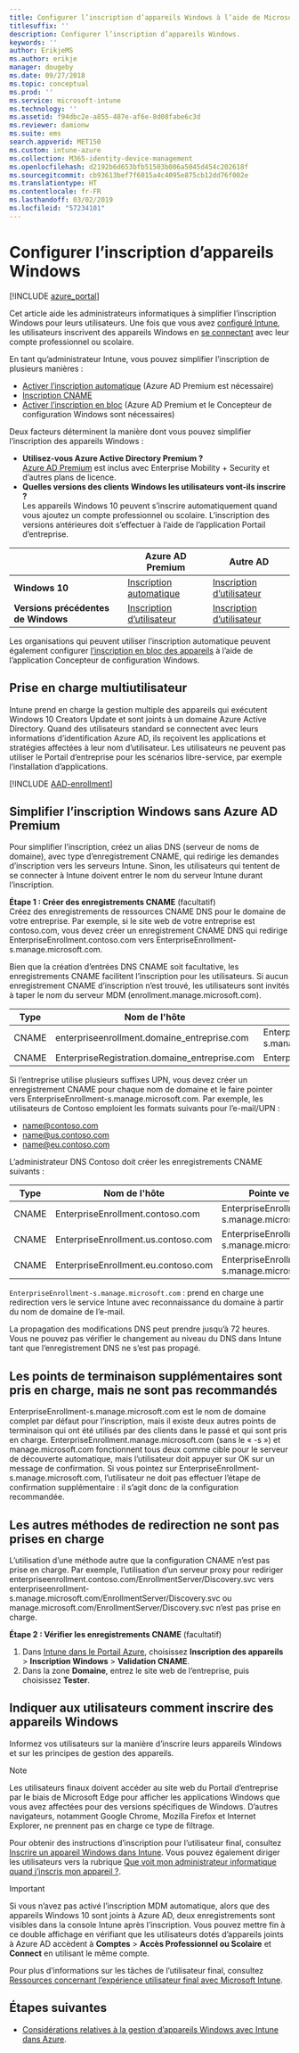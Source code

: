 ```yaml
---
title: Configurer l’inscription d’appareils Windows à l’aide de Microsoft Intune
titlesuffix: ''
description: Configurer l’inscription d’appareils Windows.
keywords: ''
author: ErikjeMS
ms.author: erikje
manager: dougeby
ms.date: 09/27/2018
ms.topic: conceptual
ms.prod: ''
ms.service: microsoft-intune
ms.technology: ''
ms.assetid: f94dbc2e-a855-487e-af6e-8d08fabe6c3d
ms.reviewer: damionw
ms.suite: ems
search.appverid: MET150
ms.custom: intune-azure
ms.collection: M365-identity-device-management
ms.openlocfilehash: d2192b6d653bfb51503b006a5045d454c202618f
ms.sourcegitcommit: cb93613bef7f6015a4c4095e875cb12dd76f002e
ms.translationtype: HT
ms.contentlocale: fr-FR
ms.lasthandoff: 03/02/2019
ms.locfileid: "57234101"
---
```

# <a name="set-up-enrollment-for-windows-devices"></a>Configurer l’inscription d’appareils Windows

[!INCLUDE [azure_portal](./includes/azure_portal.md)]

Cet article aide les administrateurs informatiques à simplifier l’inscription Windows pour leurs utilisateurs. Une fois que vous avez [configuré Intune](setup-steps.md), les utilisateurs inscrivent des appareils Windows en [se connectant](https://docs.microsoft.com/intune-user-help/enroll-your-device-in-intune-windows) avec leur compte professionnel ou scolaire.  

En tant qu’administrateur Intune, vous pouvez simplifier l’inscription de plusieurs manières :
- [Activer l’inscription automatique](#enable-windows-10-automatic-enrollment) (Azure AD Premium est nécessaire)
- [Inscription CNAME](#simplify-windows-enrollment-without-azure-ad-premium)
- [Activer l’inscription en bloc](windows-bulk-enroll.md) (Azure AD Premium et le Concepteur de configuration Windows sont nécessaires)

Deux facteurs déterminent la manière dont vous pouvez simplifier l’inscription des appareils Windows :

- **Utilisez-vous Azure Active Directory Premium ?** <br>[Azure AD Premium](https://docs.microsoft.com/azure/active-directory/active-directory-get-started-premium) est inclus avec Enterprise Mobility + Security et d’autres plans de licence.
- **Quelles versions des clients Windows les utilisateurs vont-ils inscrire ?** <br>Les appareils Windows 10 peuvent s’inscrire automatiquement quand vous ajoutez un compte professionnel ou scolaire. L’inscription des versions antérieures doit s’effectuer à l’aide de l’application Portail d’entreprise.

||**Azure AD Premium**|**Autre AD** |
|----------|---------------|---------------|  
|**Windows 10**|[Inscription automatique](#enable-windows-10-automatic-enrollment) |[Inscription d’utilisateur](#enable-windows-enrollment-without-azure-ad-premium)|
|**Versions précédentes de Windows**|[Inscription d’utilisateur](#enable-windows-enrollment-without-azure-ad-premium)|[Inscription d’utilisateur](#enable-windows-enrollment-without-azure-ad-premium)|

Les organisations qui peuvent utiliser l’inscription automatique peuvent également configurer [l’inscription en bloc des appareils](windows-bulk-enroll.md) à l’aide de l’application Concepteur de configuration Windows.

## <a name="multi-user-support"></a>Prise en charge multiutilisateur

Intune prend en charge la gestion multiple des appareils qui exécutent Windows 10 Creators Update et sont joints à un domaine Azure Active Directory. Quand des utilisateurs standard se connectent avec leurs informations d’identification Azure AD, ils reçoivent les applications et stratégies affectées à leur nom d’utilisateur. Les utilisateurs ne peuvent pas utiliser le Portail d’entreprise pour les scénarios libre-service, par exemple l’installation d’applications.

[!INCLUDE [AAD-enrollment](./includes/win10-automatic-enrollment-aad.md)]

## <a name="simplify-windows-enrollment-without-azure-ad-premium"></a>Simplifier l’inscription Windows sans Azure AD Premium
Pour simplifier l’inscription, créez un alias DNS (serveur de noms de domaine), avec type d’enregistrement CNAME, qui redirige les demandes d’inscription vers les serveurs Intune. Sinon, les utilisateurs qui tentent de se connecter à Intune doivent entrer le nom du serveur Intune durant l’inscription.

**Étape 1 : Créer des enregistrements CNAME** (facultatif)<br>
Créez des enregistrements de ressources CNAME DNS pour le domaine de votre entreprise. Par exemple, si le site web de votre entreprise est contoso.com, vous devez créer un enregistrement CNAME DNS qui redirige EnterpriseEnrollment.contoso.com vers EnterpriseEnrollment-s.manage.microsoft.com.

Bien que la création d’entrées DNS CNAME soit facultative, les enregistrements CNAME facilitent l’inscription pour les utilisateurs. Si aucun enregistrement CNAME d’inscription n’est trouvé, les utilisateurs sont invités à taper le nom du serveur MDM (enrollment.manage.microsoft.com).

|Type|Nom de l'hôte|Pointe vers|TTL|
|----------|---------------|---------------|---|
|CNAME|enterpriseenrollment.domaine_entreprise.com|EnterpriseEnrollment-s.manage.microsoft.com| 1 heure|
|CNAME|EnterpriseRegistration.domaine_entreprise.com|EnterpriseRegistration.windows.net|1 heure|

Si l’entreprise utilise plusieurs suffixes UPN, vous devez créer un enregistrement CNAME pour chaque nom de domaine et le faire pointer vers EnterpriseEnrollment-s.manage.microsoft.com. Par exemple, les utilisateurs de Contoso emploient les formats suivants pour l’e-mail/UPN :

- name@contoso.com
- name@us.contoso.com
- name@eu.contoso.com

L’administrateur DNS Contoso doit créer les enregistrements CNAME suivants :

|Type|Nom de l'hôte|Pointe vers|TTL|  
|----------|---------------|---------------|---|
|CNAME|EnterpriseEnrollment.contoso.com|EnterpriseEnrollment-s.manage.microsoft.com|1 heure|
|CNAME|EnterpriseEnrollment.us.contoso.com|EnterpriseEnrollment-s.manage.microsoft.com|1 heure|
|CNAME|EnterpriseEnrollment.eu.contoso.com|EnterpriseEnrollment-s.manage.microsoft.com| 1 heure|

`EnterpriseEnrollment-s.manage.microsoft.com` : prend en charge une redirection vers le service Intune avec reconnaissance du domaine à partir du nom de domaine de l’e-mail.

La propagation des modifications DNS peut prendre jusqu’à 72 heures. Vous ne pouvez pas vérifier le changement au niveau du DNS dans Intune tant que l’enregistrement DNS ne s’est pas propagé.

## <a name="additional-endpoints-are-supported-but-not-recommended"></a>Les points de terminaison supplémentaires sont pris en charge, mais ne sont pas recommandés
EnterpriseEnrollment-s.manage.microsoft.com est le nom de domaine complet par défaut pour l’inscription, mais il existe deux autres points de terminaison qui ont été utilisés par des clients dans le passé et qui sont pris en charge. EnterpriseEnrollment.manage.microsoft.com (sans le « -s ») et manage.microsoft.com fonctionnent tous deux comme cible pour le serveur de découverte automatique, mais l’utilisateur doit appuyer sur OK sur un message de confirmation. Si vous pointez sur EnterpriseEnrollment-s.manage.microsoft.com, l’utilisateur ne doit pas effectuer l’étape de confirmation supplémentaire : il s’agit donc de la configuration recommandée.

## <a name="alternate-methods-of-redirection-are-not-supported"></a>Les autres méthodes de redirection ne sont pas prises en charge
L’utilisation d’une méthode autre que la configuration CNAME n’est pas prise en charge. Par exemple, l’utilisation d’un serveur proxy pour rediriger enterpriseenrollment.contoso.com/EnrollmentServer/Discovery.svc vers enterpriseenrollment-s.manage.microsoft.com/EnrollmentServer/Discovery.svc ou manage.microsoft.com/EnrollmentServer/Discovery.svc n’est pas prise en charge.

**Étape 2 : Vérifier les enregistrements CNAME** (facultatif)<br>
1. Dans [Intune dans le Portail Azure](https://aka.ms/intuneportal), choisissez **Inscription des appareils** > **Inscription Windows** > **Validation CNAME**.
2. Dans la zone **Domaine**, entrez le site web de l’entreprise, puis choisissez **Tester**.

## <a name="tell-users-how-to-enroll-windows-devices"></a>Indiquer aux utilisateurs comment inscrire des appareils Windows
Informez vos utilisateurs sur la manière d’inscrire leurs appareils Windows et sur les principes de gestion des appareils.

> [!NOTE]
> Les utilisateurs finaux doivent accéder au site web du Portail d’entreprise par le biais de Microsoft Edge pour afficher les applications Windows que vous avez affectées pour des versions spécifiques de Windows. D’autres navigateurs, notamment Google Chrome, Mozilla Firefox et Internet Explorer, ne prennent pas en charge ce type de filtrage.

Pour obtenir des instructions d’inscription pour l’utilisateur final, consultez [Inscrire un appareil Windows dans Intune](https://docs.microsoft.com/intune-user-help/enroll-your-device-in-intune-windows). Vous pouvez également diriger les utilisateurs vers la rubrique [Que voit mon administrateur informatique quand j’inscris mon appareil ?](https://docs.microsoft.com/intune-user-help/what-can-your-it-administrator-see-when-you-enroll-your-device-in-intune-windows).

>[!IMPORTANT]
> Si vous n’avez pas activé l’inscription MDM automatique, alors que des appareils Windows 10 sont joints à Azure AD, deux enregistrements sont visibles dans la console Intune après l’inscription. Vous pouvez mettre fin à ce double affichage en vérifiant que les utilisateurs dotés d’appareils joints à Azure AD accèdent à **Comptes** > **Accès Professionnel ou Scolaire** et **Connect** en utilisant le même compte. 

Pour plus d’informations sur les tâches de l’utilisateur final, consultez [Ressources concernant l’expérience utilisateur final avec Microsoft Intune](end-user-educate.md).

## <a name="next-steps"></a>Étapes suivantes

- [Considérations relatives à la gestion d’appareils Windows avec Intune dans Azure](intune-legacy-pc-client.md).
